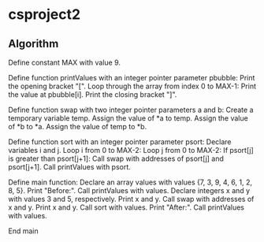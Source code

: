 # csproject2
## Algorithm


Define constant MAX with value 9.

Define function printValues with an integer pointer parameter pbubble:
    Print the opening bracket "[".
    Loop through the array from index 0 to MAX-1:
        Print the value at pbubble[i].
    Print the closing bracket "]".

Define function swap with two integer pointer parameters a and b:
    Create a temporary variable temp.
    Assign the value of *a to temp.
    Assign the value of *b to *a.
    Assign the value of temp to *b.

Define function sort with an integer pointer parameter psort:
    Declare variables i and j.
    Loop i from 0 to MAX-2:
        Loop j from 0 to MAX-2:
            If psort[j] is greater than psort[j+1]:
                Call swap with addresses of psort[j] and psort[j+1].
                Call printValues with psort.

Define main function:
    Declare an array values with values {7, 3, 9, 4, 6, 1, 2, 8, 5}.
    Print "Before:".
    Call printValues with values.
    Declare integers x and y with values 3 and 5, respectively.
    Print x and y.
    Call swap with addresses of x and y.
    Print x and y.
    Call sort with values.
    Print "After:".
    Call printValues with values.

End main

